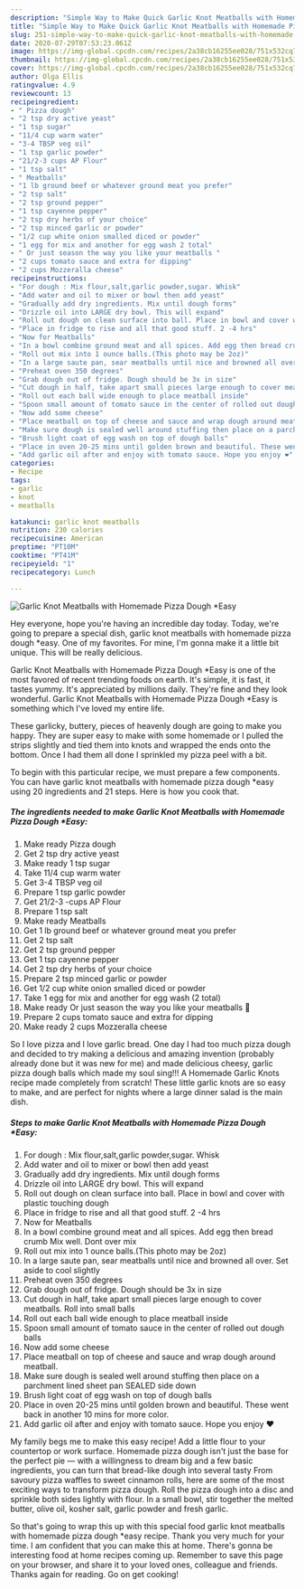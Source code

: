 ```yaml
---
description: "Simple Way to Make Quick Garlic Knot Meatballs with Homemade Pizza Dough *Easy"
title: "Simple Way to Make Quick Garlic Knot Meatballs with Homemade Pizza Dough *Easy"
slug: 251-simple-way-to-make-quick-garlic-knot-meatballs-with-homemade-pizza-dough-easy
date: 2020-07-29T07:53:23.061Z
image: https://img-global.cpcdn.com/recipes/2a38cb16255ee028/751x532cq70/garlic-knot-meatballs-with-homemade-pizza-dough-easy-recipe-main-photo.jpg
thumbnail: https://img-global.cpcdn.com/recipes/2a38cb16255ee028/751x532cq70/garlic-knot-meatballs-with-homemade-pizza-dough-easy-recipe-main-photo.jpg
cover: https://img-global.cpcdn.com/recipes/2a38cb16255ee028/751x532cq70/garlic-knot-meatballs-with-homemade-pizza-dough-easy-recipe-main-photo.jpg
author: Olga Ellis
ratingvalue: 4.9
reviewcount: 13
recipeingredient:
- " Pizza dough"
- "2 tsp dry active yeast"
- "1 tsp sugar"
- "11/4 cup warm water"
- "3-4 TBSP veg oil"
- "1 tsp garlic powder"
- "21/2-3 cups AP Flour"
- "1 tsp salt"
- " Meatballs"
- "1 lb ground beef or whatever ground meat you prefer"
- "2 tsp salt"
- "2 tsp ground pepper"
- "1 tsp cayenne pepper"
- "2 tsp dry herbs of your choice"
- "2 tsp minced garlic or powder"
- "1/2 cup white onion smalled diced or powder"
- "1 egg for mix and another for egg wash 2 total"
- " Or just season the way you like your meatballs "
- "2 cups tomato sauce and extra for dipping"
- "2 cups Mozzeralla cheese"
recipeinstructions:
- "For dough : Mix flour,salt,garlic powder,sugar. Whisk"
- "Add water and oil to mixer or bowl then add yeast"
- "Gradually add dry ingredients. Mix until dough forms"
- "Drizzle oil into LARGE dry bowl. This will expand"
- "Roll out dough on clean surface into ball. Place in bowl and cover with plastic touching dough"
- "Place in fridge to rise and all that good stuff. 2 -4 hrs"
- "Now for Meatballs"
- "In a bowl combine ground meat and all spices. Add egg then bread crumb Mix well. Dont over mix"
- "Roll out mix into 1 ounce balls.(This photo may be 2oz)"
- "In a large saute pan, sear meatballs until nice and browned all over. Set aside to cool slightly"
- "Preheat oven 350 degrees"
- "Grab dough out of fridge. Dough should be 3x in size"
- "Cut dough in half, take apart small pieces large enough to cover meatballs. Roll into small balls"
- "Roll out each ball wide enough to place meatball inside"
- "Spoon small amount of tomato sauce in the center of rolled out dough balls"
- "Now add some cheese"
- "Place meatball on top of cheese and sauce and wrap dough around meatball."
- "Make sure dough is sealed well around stuffing then place on a parchment lined sheet pan SEALED side down"
- "Brush light coat of egg wash on top of dough balls"
- "Place in oven 20-25 mins until golden brown and beautiful. These went back in another 10 mins for more color."
- "Add garlic oil after and enjoy with tomato sauce. Hope you enjoy ❤"
categories:
- Recipe
tags:
- garlic
- knot
- meatballs

katakunci: garlic knot meatballs 
nutrition: 230 calories
recipecuisine: American
preptime: "PT10M"
cooktime: "PT41M"
recipeyield: "1"
recipecategory: Lunch

---
```



![Garlic Knot Meatballs with Homemade Pizza Dough *Easy](https://img-global.cpcdn.com/recipes/2a38cb16255ee028/751x532cq70/garlic-knot-meatballs-with-homemade-pizza-dough-easy-recipe-main-photo.jpg)

Hey everyone, hope you're having an incredible day today. Today, we're going to prepare a special dish, garlic knot meatballs with homemade pizza dough *easy. One of my favorites. For mine, I'm gonna make it a little bit unique. This will be really delicious.

Garlic Knot Meatballs with Homemade Pizza Dough *Easy is one of the most favored of recent trending foods on earth. It's simple, it is fast, it tastes yummy. It's appreciated by millions daily. They're fine and they look wonderful. Garlic Knot Meatballs with Homemade Pizza Dough *Easy is something which I've loved my entire life.

These garlicky, buttery, pieces of heavenly dough are going to make you happy. They are super easy to make with some homemade or I pulled the strips slightly and tied them into knots and wrapped the ends onto the bottom. Once I had them all done I sprinkled my pizza peel with a bit.


To begin with this particular recipe, we must prepare a few components. You can have garlic knot meatballs with homemade pizza dough *easy using 20 ingredients and 21 steps. Here is how you cook that.

<!--inarticleads1-->

##### The ingredients needed to make Garlic Knot Meatballs with Homemade Pizza Dough *Easy:

1. Make ready  Pizza dough
1. Get 2 tsp dry active yeast
1. Make ready 1 tsp sugar
1. Take 11/4 cup warm water
1. Get 3-4 TBSP veg oil
1. Prepare 1 tsp garlic powder
1. Get 21/2-3 -cups AP Flour
1. Prepare 1 tsp salt
1. Make ready  Meatballs
1. Get 1 lb ground beef or whatever ground meat you prefer
1. Get 2 tsp salt
1. Get 2 tsp ground pepper
1. Get 1 tsp cayenne pepper
1. Get 2 tsp dry herbs of your choice
1. Prepare 2 tsp minced garlic or powder
1. Get 1/2 cup white onion smalled diced or powder
1. Take 1 egg for mix and another for egg wash (2 total)
1. Make ready  Or just season the way you like your meatballs 🤗
1. Prepare 2 cups tomato sauce and extra for dipping
1. Make ready 2 cups Mozzeralla cheese


So I love pizza and I love garlic bread. One day I had too much pizza dough and decided to try making a delicious and amazing invention (probably already done but it was new for me) and made delicious cheesy, garlic pizza dough balls which made my soul sing!!! A Homemade Garlic Knots recipe made completely from scratch! These little garlic knots are so easy to make, and are perfect for nights where a large dinner salad is the main dish. 

<!--inarticleads2-->

##### Steps to make Garlic Knot Meatballs with Homemade Pizza Dough *Easy:

1. For dough : Mix flour,salt,garlic powder,sugar. Whisk
1. Add water and oil to mixer or bowl then add yeast
1. Gradually add dry ingredients. Mix until dough forms
1. Drizzle oil into LARGE dry bowl. This will expand
1. Roll out dough on clean surface into ball. Place in bowl and cover with plastic touching dough
1. Place in fridge to rise and all that good stuff. 2 -4 hrs
1. Now for Meatballs
1. In a bowl combine ground meat and all spices. Add egg then bread crumb Mix well. Dont over mix
1. Roll out mix into 1 ounce balls.(This photo may be 2oz)
1. In a large saute pan, sear meatballs until nice and browned all over. Set aside to cool slightly
1. Preheat oven 350 degrees
1. Grab dough out of fridge. Dough should be 3x in size
1. Cut dough in half, take apart small pieces large enough to cover meatballs. Roll into small balls
1. Roll out each ball wide enough to place meatball inside
1. Spoon small amount of tomato sauce in the center of rolled out dough balls
1. Now add some cheese
1. Place meatball on top of cheese and sauce and wrap dough around meatball.
1. Make sure dough is sealed well around stuffing then place on a parchment lined sheet pan SEALED side down
1. Brush light coat of egg wash on top of dough balls
1. Place in oven 20-25 mins until golden brown and beautiful. These went back in another 10 mins for more color.
1. Add garlic oil after and enjoy with tomato sauce. Hope you enjoy ❤


My family begs me to make this easy recipe! Add a little flour to your countertop or work surface. Homemade pizza dough isn&#39;t just the base for the perfect pie — with a willingness to dream big and a few basic ingredients, you can turn that bread-like dough into several tasty From savoury pizza waffles to sweet cinnamon rolls, here are some of the most exciting ways to transform pizza dough. Roll the pizza dough into a disc and sprinkle both sides lightly with flour. In a small bowl, stir together the melted butter, olive oil, kosher salt, garlic powder and fresh garlic. 

So that's going to wrap this up with this special food garlic knot meatballs with homemade pizza dough *easy recipe. Thank you very much for your time. I am confident that you can make this at home. There's gonna be interesting food at home recipes coming up. Remember to save this page on your browser, and share it to your loved ones, colleague and friends. Thanks again for reading. Go on get cooking!
